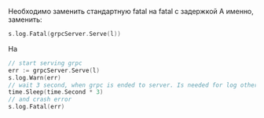 
Необходимо заменить стандартную fatal на fatal с задержкой
А именно, заменить:
```go
s.log.Fatal(grpcServer.Serve(l))
```
На
```go
// start serving grpc
err := grpcServer.Serve(l)
s.log.Warn(err)
// wait 3 second, when grpc is ended to server. Is needed for log other fatals, if exists
time.Sleep(time.Second * 3)
// and crash error
s.log.Fatal(err)
```